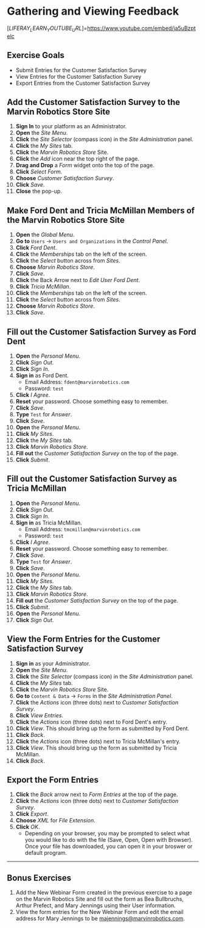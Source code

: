 # Gathering and Viewing Feedback 

[$LIFERAY_LEARN_YOUTUBE_URL$]=https://www.youtube.com/embed/ja5uBzptelc

## Exercise Goals 
* Submit Entries for the Customer Satisfaction Survey 
* View Entries for the Customer Satisfaction Survey 
* Export Entries from the Customer Satisfaction Survey 

## Add the Customer Satisfaction Survey to the Marvin Robotics Store Site 
1. **Sign In** to your platform as an Administrator. 
2. **Open** the _Site Menu_. 
3. **Click** the _Site Selector_ (compass icon) in the _Site Administration_ panel. 
4. **Click** the _My Sites_ tab. 
5. **Click** the _Marvin Robotics Store_ Site. 
6. **Click** the _Add_ icon near the top right of the page. 
7. **Drag and Drop** a _Form_ widget onto the top of the page. 
8. **Click** _Select Form_. 
9. **Choose** _Customer Satisfaction Survey_. 
10. **Click** _Save_. 
11. **Close** the pop-up. 

## Make Ford Dent and Tricia McMillan Members of the Marvin Robotics Store Site 
1. **Open** the _Global Menu_. 
2. **Go to** `Users`  &rarr; `Users and Organizations` in the _Control Panel_. 
3. **Click** _Ford Dent_. 
4. **Click** the _Memberships_ tab on the left of the screen. 
5. **Click** the _Select_ button across from _Sites_. 
6. **Choose** _Marvin Robotics Store_. 
7. **Click** _Save_. 
8. **Click** the Back Arrow next to _Edit User Ford Dent_. 
9. **Click** _Tricia McMillan_. 
10. **Click** the _Memberships_ tab on the left of the screen. 
11. **Click** the _Select_ button across from _Sites_. 
12. **Choose** _Marvin Robotics Store_. 
13. **Click** _Save_. 

## Fill out the Customer Satisfaction Survey as Ford Dent 
1. **Open** the _Personal Menu_. 
2. **Click** _Sign Out_. 
3. **Click** _Sign In_. 
4. **Sign in** as Ford Dent. 
	- Email Address: `fdent@marvinrobotics.com` 
	- Password: `test` 
5. **Click** _I Agree_. 
6. **Reset** your password. Choose something easy to remember. 
7. **Click** _Save_. 
8. **Type** `Test` for _Answer_. 
9. **Click** _Save_. 
10. **Open** the _Personal Menu_. 
11. **Click** _My Sites_. 
12. **Click** the _My Sites_ tab. 
13. **Click** _Marvin Robotics Store_. 
14. **Fill out** the _Customer Satisfaction Survey_ on the top of the page. 
15. **Click** _Submit_. 

## Fill out the Customer Satisfaction Survey as Tricia McMillan 
1. **Open** the _Personal Menu_. 
2. **Click** _Sign Out_. 
3. **Click** _Sign In_. 
4. **Sign in** as Tricia McMillan. 
	- Email Address: `tmcmillan@marvinrobotics.com` 
	- Password: `test` 
5. **Click** _I Agree_. 
6. **Reset** your password. Choose something easy to remember. 
7. **Click** _Save_. 
8. **Type** `Test` for _Answer_. 
9. **Click** _Save_. 
10. **Open** the _Personal Menu_. 
11. **Click** _My Sites_. 
12. **Click** the _My Sites_ tab. 
13. **Click** _Marvin Robotics Store_. 
14. **Fill out** the _Customer Satisfaction Survey_ on the top of the page. 
15. **Click** _Submit_. 
16. **Open** the _Personal Menu_. 
17. **Click** _Sign Out_. 

## View the Form Entries for the Customer Satisfaction Survey 
1. **Sign in** as your Administrator. 
2. **Open** the _Site Menu_. 
3. **Click** the _Site Selector_ (compass icon) in the _Site Administration_ panel. 
4. **Click** the _My Sites_ tab. 
5. **Click** the _Marvin Robotics Store_ Site. 
6. **Go to** `Content & Data`  &rarr; `Forms` in the _Site Administration Panel_. 
7. **Click** the _Actions_ icon (three dots) next to _Customer Satisfaction Survey_. 
8. **Click** _View Entries_. 
9. **Click** the _Actions_ icon (three dots) next to Ford Dent's entry. 
10. **Click** _View_. This should bring up the form as submitted by Ford Dent. 
11. **Click** _Back_. 
12. **Click** the _Actions_ icon (three dots) next to Tricia McMillan's entry. 
13. **Click** _View_. This should bring up the form as submitted by Tricia McMillan. 
14. **Click** _Back_. 

## Export the Form Entries 
1. **Click** the _Back_ arrow next to _Form Entries_ at the top of the page. 
2. **Click** the _Actions_ icon (three dots) next to _Customer Satisfaction Survey_. 
3. **Click** _Export_. 
4. **Choose** _XML_ for _File Extension_. 
5. **Click** _OK_. 
	* Depending on your browser, you may be prompted to select what you would like to do with the file (Save, Open, Open with Browser). Once your file has downloaded, you can open it in your broswer or default program. 

---

## Bonus Exercises 
1. Add the New Webinar Form created in the previous exercise to a page on the Marvin Robotics Site and fill out the form as Bea Bullbruchs, Arthur Prefect, and Mary Jennings using their User information. 
2. View the form entries for the New Webinar Form and edit the email address for Mary Jennings to be majennings@marvinrobotics.com. 

